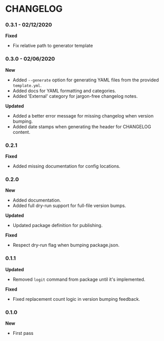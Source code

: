 # CHANGELOG

### 0.3.1 - 02/12/2020

**Fixed**
- Fix relative path to generator template

### 0.3.0 - 02/06/2020

**New**
- Added `--generate` option for generating YAML files from the provided `template.yml`.
- Added docs for YAML formatting and categories.
- Added 'External' category for jargon-free changelog notes.

**Updated**
- Added a better error message for missing changelog when version bumping.
- Added date stamps when generating the header for CHANGELOG content.

### 0.2.1

**Fixed**
- Added missing documentation for config locations.

### 0.2.0

**New**
- Added documentation.
- Added full dry-run support for full-file version bumps.

**Updated**
- Updated package definition for publishing.

**Fixed**
- Respect dry-run flag when bumping package.json.

### 0.1.1

**Updated**
- Removed `logit` command from package until it's implemented.

**Fixed**
- Fixed replacement count logic in version bumping feedback.

### 0.1.0

**New**
- First pass
